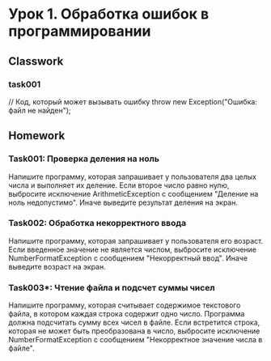 # Урок 1. Обработка ошибок в программировании
## Classwork
### task001
// Код, который может вызывать ошибку
throw new Exception("Ошибка: файл не найден");
## Homework
### Task001: Проверка деления на ноль
Напишите программу, которая запрашивает у пользователя два целых числа и выполняет их деление. 
Если второе число равно нулю, выбросите исключение ArithmeticException с сообщением 
"Деление на ноль недопустимо". Иначе выведите результат деления на экран.
### Task002: Обработка некорректного ввода
Напишите программу, которая запрашивает у пользователя его возраст. Если введенное значение не 
является числом, выбросите исключение NumberFormatException с сообщением "Некорректный ввод". 
Иначе выведите возраст на экран.
### Task003*: Чтение файла и подсчет суммы чисел
Напишите программу, которая считывает содержимое текстового файла, в котором каждая 
строка содержит одно число. Программа должна подсчитать сумму всех чисел в файле. 
Если встретится строка, которая не может быть преобразована в число, выбросите исключение 
NumberFormatException с сообщением "Некорректное значение числа в файле".